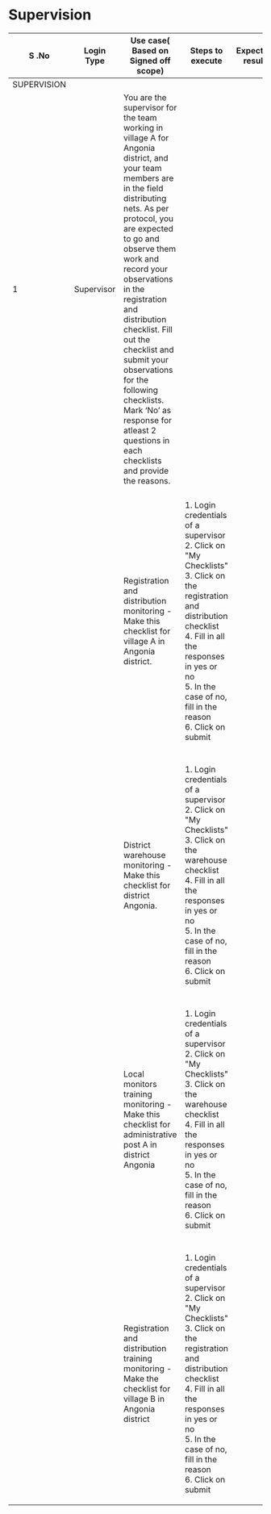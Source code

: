 # Supervision

| S .No       | Login Type | Use case( Based on Signed off scope)                                                                                                                                                                                                                                                                                                                                                                                                                            | Steps to execute                                                                                                                                                                                                                                     | Expected result | Observation( Pass/fail) |
| ----------- | ---------- | --------------------------------------------------------------------------------------------------------------------------------------------------------------------------------------------------------------------------------------------------------------------------------------------------------------------------------------------------------------------------------------------------------------------------------------------------------------- | ---------------------------------------------------------------------------------------------------------------------------------------------------------------------------------------------------------------------------------------------------- | --------------- | ----------------------- |
| SUPERVISION |            |                                                                                                                                                                                                                                                                                                                                                                                                                                                                 |                                                                                                                                                                                                                                                      |                 |                         |
| 1           | Supervisor | You are the supervisor for the team working in village A for Angonia district, and your team members are in the field distributing nets. As per protocol, you are expected to go and observe them work and record your observations in the registration and distribution checklist. Fill out the checklist and submit your observations for the following checklists. Mark ‘No’ as response for atleast 2 questions in each checklists and provide the reasons. |                                                                                                                                                                                                                                                      |                 |                         |
|             |            |                                                                                                                                                                                                                                                                                                                                                                                                                                                                 |                                                                                                                                                                                                                                                      |                 |                         |
|             |            | Registration and distribution monitoring - Make this checklist for village A in Angonia district.                                                                                                                                                                                                                                                                                                                                                               | <p>1. Login credentials of a supervisor<br>2. Click on "My Checklists"<br>3. Click on the registration and distribution checklist<br>4. Fill in all the responses in yes or no<br>5. In the case of no, fill in the reason<br>6. Click on submit</p> |                 |                         |
|             |            |                                                                                                                                                                                                                                                                                                                                                                                                                                                                 |                                                                                                                                                                                                                                                      |                 |                         |
|             |            | District warehouse monitoring - Make this checklist for district Angonia.                                                                                                                                                                                                                                                                                                                                                                                       | <p>1. Login credentials of a supervisor<br>2. Click on "My Checklists"<br>3. Click on the warehouse checklist<br>4. Fill in all the responses in yes or no<br>5. In the case of no, fill in the reason<br>6. Click on submit</p>                     |                 |                         |
|             |            |                                                                                                                                                                                                                                                                                                                                                                                                                                                                 |                                                                                                                                                                                                                                                      |                 |                         |
|             |            | Local monitors training monitoring - Make this checklist for administrative post A in district Angonia                                                                                                                                                                                                                                                                                                                                                          | <p>1. Login credentials of a supervisor<br>2. Click on "My Checklists"<br>3. Click on the warehouse checklist<br>4. Fill in all the responses in yes or no<br>5. In the case of no, fill in the reason<br>6. Click on submit</p>                     |                 |                         |
|             |            |                                                                                                                                                                                                                                                                                                                                                                                                                                                                 |                                                                                                                                                                                                                                                      |                 |                         |
|             |            | Registration and distribution training monitoring - Make the checklist for village B in Angonia district                                                                                                                                                                                                                                                                                                                                                        | <p>1. Login credentials of a supervisor<br>2. Click on "My Checklists"<br>3. Click on the registration and distribution checklist<br>4. Fill in all the responses in yes or no<br>5. In the case of no, fill in the reason<br>6. Click on submit</p> |                 |                         |
